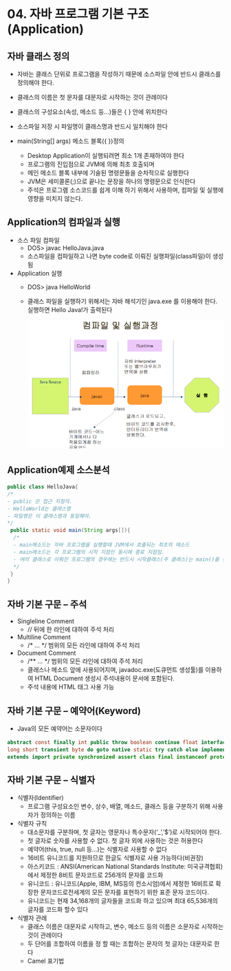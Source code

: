 # 04. 자바 프로그램 기본 구조(Application)


## 자바 클래스 정의
 * 자바는 클래스 단위로 프로그램을 작성하기 때문에 소스파일 안에 반드시 클래스를 정의해야 한다.
 * 클래스의 이름은 첫 문자를 대문자로 시작하는 것이 관례이다
 * 클래스의 구성요소(속성, 메소드 등…)들은 { } 안에 위치한다
 * 소스파일 저장 시 파일명이 클래스명과 반드시 일치해야 한다

 * main(String[] args) 메소드 블록({ })정의
   + Desktop Application이 실행되려면 최소 1개 존재하여야 한다
   + 프로그램의 진입점으로 JVM에 의해 최초 호출되며
   + 메인 메소드 블록 내부에 기술된 명령문들을 순차적으로 실행한다
   + JVM은 세미콜론(;)으로 끝나는 문장을 하나의 명령문으로 인식한다
   + 주석은 프로그램 소스코드를 쉽게 이해 하기 위해서 사용하며, 컴파일 및 실행에 영향을 미치지 않는다.


## Application의 컴파일과 실행
 * 소스 파일 컴파일
    + DOS> javac HelloJava.java
    + 소스파일을 컴파일하고 나면 byte code로 이뤄진 실행파일(class파일)이 생성됨
 * Application 실행
    + DOS> java HelloWorld
    + 클래스 파일을 실행하기 위해서는 자바 해석기인 java.exe 를 이용해야 한다.
      실행하면 Hello Java!가 출력된다
      
      ![자바프로그램기본구조10](./image/자바프로그램기본구조10.png)

## Application예제 소스분석 
  ```java
public class HelloJava{
/*
- public 은 접근 지정자.
- HelloWorld는 클래스명
- 파일명은 이 클래스명과 동일해야.
*/
   public static void main(String args[]){
	/*
	- main메소드는 자바 프로그램을 실행할때 JVM에서 호출되는 최초의 메소드
	- main메소드는 각 프로그램의 시작 지점인 동시에 종료 지점임.
	- 여러 클래스로 이뤄진 프로그램의 경우에는 반드시 시작클래스(주 클래스)는 main()를 갖고 있어야 한다.
	*/
   } 
}
  ```
## 자바 기본 구문 – 주석
* Singleline Comment
  + // 뒤에 한 라인에 대하여 주석 처리
* Multiline Comment
  + /* … */ 범위의 모든 라인에 대하여 주석 처리
* Document Comment
  + /** … */ 범위의 모든 라인에 대하여 주석 처리
  + 클래스나 메소드 앞에 사용되어지며, javadoc.exe(도큐먼트 생성툴)를 이용하여 HTML Document 생성시 주석내용이 문서에 포함된다.
  + 주석 내용에 HTML 태그 사용 가능


## 자바 기본 구문 – 예약어(Keyword)
 * Java의 모든 예약어는 소문자이다
```java
abstract const finally int public throw boolean continue float interface return throws break default for
long short transient byte do goto native static try catch else implements package switch volatile char
extends import private synchronized assert class final instanceof protected this enum
```


## 자바 기본 구문 – 식별자

* 식별자(Identifier)
  + 프로그램 구성요소인 변수, 상수, 배열, 메소드, 클래스 등을 구분하기 위해 사용자가 정의하는 이름
* 식별자 규칙
   + 대소문자를 구분하며, 첫 글자는 영문자나 특수문자(‘_’,’$’)로 시작되어야 한다. 
   + 첫 글자로 숫자를 사용할 수 없다. 첫 글자 외에 사용하는 것은 허용한다
   + 예약어(this, true, null 등…)는 식별자로 사용할 수 없다
   + 16비트 유니코드를 지원하므로 한글도 식별자로 사용 가능하다(비권장)
   + 아스키코드 : ANSI(American National Standards Institute: 미국규격협회)에서 제정한 8비트 문자코드로 256개의 문자를 코드화
   + 유니코드 : 유니코드(Apple, IBM, MS등의 컨소시엄)에서 제정한 16비트로 확장한 문자코드로전세계의 모든 문자를 표현하기 위한 표준 문자 코드이다.
   + 유니코드는 현재 34,168개의 글자들을 코드화 하고 있으며 최대 65,536개의 글자를 코드화 할수 있다
* 식별자 관례
   + 클래스 이름은 대문자로 시작하고, 변수, 메소드 등의 이름은 소문자로 시작하는 것이 관례이다
   + 두 단어를 조합하여 이름을 정 할 때는 조합하는 문자의 첫 글자는 대문자로 한다
   + Camel 표기법

 
